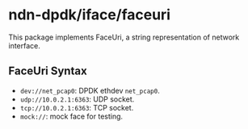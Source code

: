 # ndn-dpdk/iface/faceuri

This package implements FaceUri, a string representation of network interface.

## FaceUri Syntax

* `dev://net_pcap0`: DPDK ethdev `net_pcap0`.
* `udp://10.0.2.1:6363`: UDP socket.
* `tcp://10.0.2.1:6363`: TCP socket.
* `mock://`: mock face for testing.
